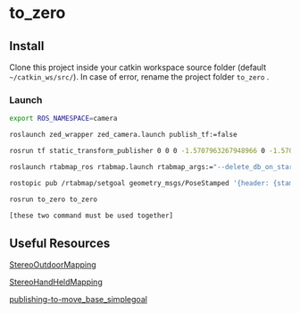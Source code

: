 # to_zero

## Install
Clone this project inside your catkin workspace source folder (default `~/catkin_ws/src/`).
In case of error, rename the project folder `to_zero` .

### Launch

```bash
export ROS_NAMESPACE=camera

roslaunch zed_wrapper zed_camera.launch publish_tf:=false

rosrun tf static_transform_publisher 0 0 0 -1.5707963267948966 0 -1.5707963267948966 camera_link zed_center 100
```

```bash
roslaunch rtabmap_ros rtabmap.launch rtabmap_args:="--delete_db_on_start --Vis/CorFlowMaxLevel 5 --Stereo/MaxDisparity 200" right_image_topic:=/stereo_camera/right/image_rect_color stereo:=true
```

```bash  
rostopic pub /rtabmap/setgoal geometry_msgs/PoseStamped '{header: {stamp: now, frame_id: "map"}, pose: {position: {x: 0.0, y: 0.0, z: 0.0}, orientation: {w: 1.0}}}'

rosrun to_zero to_zero

[these two command must be used together]
```

## Useful Resources

[StereoOutdoorMapping](http://wiki.ros.org/rtabmap_ros/Tutorials/StereoOutdoorMapping)

[StereoHandHeldMapping](http://wiki.ros.org/rtabmap_ros/Tutorials/StereoHandHeldMapping)

[publishing-to-move_base_simplegoal](https://answers.ros.org/question/47973/publishing-to-move_base_simplegoal/)
